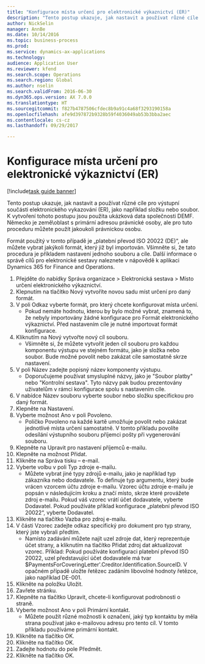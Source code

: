 ```yaml
--- 
title: "Konfigurace místa určení pro elektronické výkaznictví (ER)"
description: "Tento postup ukazuje, jak nastavit a používat různé cíle pro výstupní součásti elektronického vykazování (ER), jako například složku nebo soubor."
author: NickSelin
manager: AnnBe
ms.date: 10/14/2016
ms.topic: business-process
ms.prod: 
ms.service: dynamics-ax-applications
ms.technology: 
audience: Application User
ms.reviewer: kfend
ms.search.scope: Operations
ms.search.region: Global
ms.author: nselin
ms.search.validFrom: 2016-06-30
ms.dyn365.ops.version: AX 7.0.0
ms.translationtype: HT
ms.sourcegitcommit: f827b4787506cfdec8b9a91c4a68f3293190158a
ms.openlocfilehash: afe9d397872b9328b59f4036049ab53b3bba2aec
ms.contentlocale: cs-cz
ms.lasthandoff: 09/29/2017

---
```

# <a name="configure-destinations-for-electronic-reporting-er"></a>Konfigurace místa určení pro elektronické výkaznictví (ER)

[!include[task guide banner](../../includes/task-guide-banner.md)]

Tento postup ukazuje, jak nastavit a používat různé cíle pro výstupní součásti elektronického vykazování (ER), jako například složku nebo soubor. K vytvoření tohoto postupu jsou použita ukázková data společnosti DEMF. Německo je země\oblast s primární adresou právnické osoby, ale pro tuto proceduru můžete použít jakoukoli právnickou osobu. 

Formát použitý v tomto případě je „platební převod ISO 20022 (DE)“, ale můžete vybrat jakýkoli formát, který již byl importován. Všimněte si, že tato procedura je příkladem nastavení jednoho souboru a cíle. Další informace o správě cílů pro elektronické sestavy naleznete v nápovědě k aplikaci Dynamics 365 for Finance and Operations.

1. Přejděte do nabídky Správa organizace > Elektronická sestava > Místo určení elektronického výkaznictví.
2. Klepnutím na tlačítko Nový vytvoříte novou sadu míst určení pro daný formát.
3. V poli Odkaz vyberte formát, pro který chcete konfigurovat místa určení.
    * Pokud nemáte hodnotu, kterou by bylo možné vybrat, znamená to, že nebyly importovány žádné konfigurace pro Formát elektronického výkaznictví. Před nastavením cíle je nutné importovat formát konfigurace.  
4. Kliknutím na Nový vytvořte nový cíl souboru.
    * Všimněte si, že můžete vytvořit jeden cíl souboru pro každou komponentu výstupu ve stejném formátu, jako je složka nebo soubor. Bude možné povolit nebo zakázat cíle samostatně skrze nastavení.  
5. V poli Název zadejte popisný název komponenty výstupu.
    * Doporučujeme používat smysluplné názvy, jako je "Soubor platby" nebo "Kontrolní sestava". Tyto názvy pak budou prezentovány uživatelům v rámci konfigurace spolu s nastavením cíle.  
6. V nabídce Název souboru vyberte soubor nebo složku specifickou pro daný formát.
7. Klepněte na Nastavení.
8. Vyberte možnost Ano v poli Povoleno.
    * Políčko Povoleno na každé kartě umožňuje povolit nebo zakázat jednotlivé místa určení samostatně. V tomto příkladu povolíte odesílání výstupního souboru příjemci pošty při vygenerování souboru.  
9. Klepněte na Upravit pro nastavení příjemců e-mailu.
10. Klepněte na možnost Přidat.
11. Klikněte na Správa tisku – e-mail.
12. Vyberte volbu v poli Typ zdroje e-mailu.
    * Můžete vybrat jiné typy zdrojů e-mailu, jako je například typ zákazníka nebo dodavatele. To definuje typ argumentu, který bude vrácen vzorcem účtu zdroje e-mailu. Vzorec účtu zdroje e-mailu je popsán v následujícím kroku a značí místo, skrze které provážete zdroj e-mailu. Pokud váš vzorec vrátí účet dodavatele, vyberte Dodavatel. Pokud používáte příklad konfigurace „platební převod ISO 20022“, vyberte Dodavatel.  
13. Klikněte na tlačítko Vazba pro zdroj e-mailu.
14. V části Vzorec zadejte odkaz specifický pro dokument pro typ strany, který jste vybrali předtím.
    * Namísto zadávání můžete najít uzel zdroje dat, který reprezentuje účet strany, a kliknutím na tlačítko Přidat zdroj dat aktualizovat vzorec. Příklad: Pokud používáte konfiguraci platební převod ISO 20022, uzel představující účet dodavatele má tvar $PaymentsForCoveringLetter'.Creditor.Identification.SourceID. V opačném případě uložte řetězec zadáním libovolné hodnoty řetězce, jako například DE-001.  
15. Klikněte na položku Uložit.
16. Zavřete stránku.
17. Klepněte na tlačítko Upravit, chcete-li konfigurovat podrobnosti o straně.
18. Vyberte možnost Ano v poli Primární kontakt.
    * Můžete použít různé možnosti k označení, jaký typ kontaktu by měla strana používat jako e-mailovou adresu pro tento cíl. V tomto příkladu používáme primární kontakt.  
19. Klikněte na tlačítko OK.
20. Klikněte na tlačítko OK.
21. Zadejte hodnotu do pole Předmět.
22. Klikněte na tlačítko OK.


